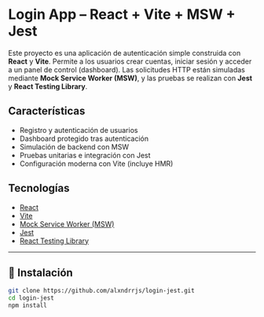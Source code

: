 # Login App – React + Vite + MSW + Jest

Este proyecto es una aplicación de autenticación simple construida con **React** y **Vite**. Permite a los usuarios crear cuentas, iniciar sesión y acceder a un panel de control (dashboard). Las solicitudes HTTP están simuladas mediante **Mock Service Worker (MSW)**, y las pruebas se realizan con **Jest** y **React Testing Library**.

## Características

- Registro y autenticación de usuarios
- Dashboard protegido tras autenticación
- Simulación de backend con MSW
- Pruebas unitarias e integración con Jest
- Configuración moderna con Vite (incluye HMR)

## Tecnologías

- [React](https://react.dev/)
- [Vite](https://vitejs.dev/)
- [Mock Service Worker (MSW)](https://mswjs.io/)
- [Jest](https://jestjs.io/)
- [React Testing Library](https://testing-library.com/)

---

## 🚀 Instalación

```bash
git clone https://github.com/alxndrrjs/login-jest.git
cd login-jest
npm install
